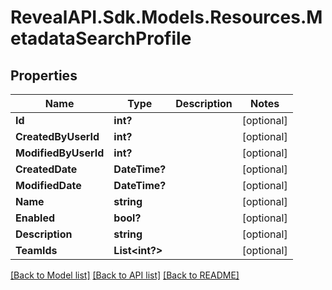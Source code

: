 # RevealAPI.Sdk.Models.Resources.MetadataSearchProfile
## Properties

Name | Type | Description | Notes
------------ | ------------- | ------------- | -------------
**Id** | **int?** |  | [optional] 
**CreatedByUserId** | **int?** |  | [optional] 
**ModifiedByUserId** | **int?** |  | [optional] 
**CreatedDate** | **DateTime?** |  | [optional] 
**ModifiedDate** | **DateTime?** |  | [optional] 
**Name** | **string** |  | [optional] 
**Enabled** | **bool?** |  | [optional] 
**Description** | **string** |  | [optional] 
**TeamIds** | **List&lt;int?&gt;** |  | [optional] 

[[Back to Model list]](../README.md#documentation-for-models) [[Back to API list]](../README.md#documentation-for-api-endpoints) [[Back to README]](../README.md)


